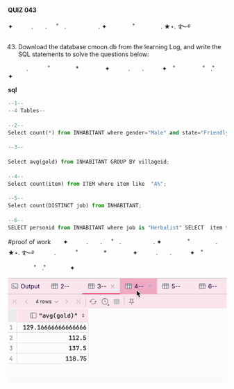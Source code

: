 **QUIZ 043** 

✦　　　.　　. 　 ˚　.　　　　　 . ✦　　　 　˚　　　　 . ★⋆. ࿐࿔ 

43. Download the database cmoon.db from the learning Log, and write the SQL statements to solve the questions below:


　　　.   　　˚　　 　　*　　 　　✦　　　.　　.　　　✦　˚ 　　　　 ˚　.˚　　　　✦

**sql**
```.py
--1--
--4 Tables--

--2--
Select count(*) from INHABITANT where gender="Male" and state="Friendly";

--3--

Select avg(gold) from INHABITANT GROUP BY villageid;

--4--
Select count(item) from ITEM where item like  "A%";

--5--
Select count(DISTINCT job) from INHABITANT;

--6--
SELECT personid from INHABITANT where job is "Herbalist" SELECT  item from ITEM where owner=4 or owner=18;

```

#proof of work　　✦　　　.　　. 　 ˚　.　　　　　 . ✦　　　 　˚　　　　 . ★⋆. ࿐࿔ 
　　　.   　　˚　　 　　*　　 　　✦　　　.　　.　　　✦　˚ 　　　　 ˚　.˚　　　　✦

![](https://github.com/marinamen/unit3/blob/main/images/ezgif.com-video-to-gif-converter.gif)


